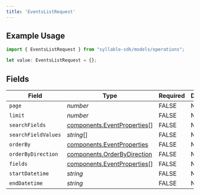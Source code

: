 ```yaml
---
title: 'EventsListRequest'
---
```


## Example Usage

```typescript
import { EventsListRequest } from "syllable-sdk/models/operations";

let value: EventsListRequest = {};
```

## Fields

| Field                                                                      | Type                                                                       | Required                                                                   | Description                                                                |
| -------------------------------------------------------------------------- | -------------------------------------------------------------------------- | -------------------------------------------------------------------------- | -------------------------------------------------------------------------- |
| `page`                                                                     | *number*                                                                   | FALSE                                                         | N/A                                                                        |
| `limit`                                                                    | *number*                                                                   | FALSE                                                         | N/A                                                                        |
| `searchFields`                                                             | [components.EventProperties](sdk-docs/models/components/eventproperties)[] | FALSE                                                         | N/A                                                                        |
| `searchFieldValues`                                                        | *string*[]                                                                 | FALSE                                                         | N/A                                                                        |
| `orderBy`                                                                  | [components.EventProperties](sdk-docs/models/components/eventproperties)   | FALSE                                                         | N/A                                                                        |
| `orderByDirection`                                                         | [components.OrderByDirection](sdk-docs/models/components/orderbydirection) | FALSE                                                         | N/A                                                                        |
| `fields`                                                                   | [components.EventProperties](sdk-docs/models/components/eventproperties)[] | FALSE                                                         | N/A                                                                        |
| `startDatetime`                                                            | *string*                                                                   | FALSE                                                         | N/A                                                                        |
| `endDatetime`                                                              | *string*                                                                   | FALSE                                                         | N/A                                                                        |